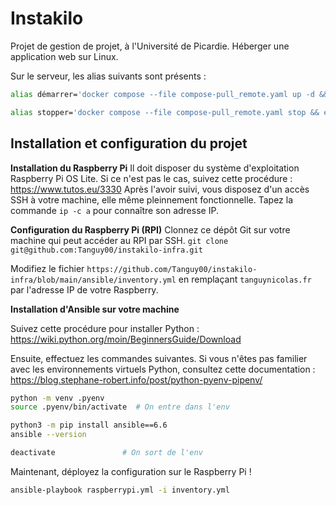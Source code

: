 # Instakilo
Projet de gestion de projet, à l'Université de Picardie. Héberger une application web sur Linux.

Sur le serveur, les alias suivants sont présents :
```bash
alias démarrer='docker compose --file compose-pull_remote.yaml up -d && echo -e "\n\n\e[32mLe serveur a bien démarré !!!\e[0m\n"'

alias stopper='docker compose --file compose-pull_remote.yaml stop && echo -e "\n\n\e[31mLe serveur est bien à l arrêt...\e[0m\n"'
```


## Installation et configuration du projet

**Installation du Raspberry Pi**
Il doit disposer du système d'exploitation Raspberry Pi OS Lite. Si ce n'est pas le cas, suivez cette procédure : https://www.tutos.eu/3330
Après l'avoir suivi, vous disposez d'un accès SSH à votre machine, elle même pleinnement fonctionnelle.
Tapez la commande `ip -c a` pour connaître son adresse IP.

**Configuration du Raspberry Pi (RPI)**
Clonnez ce dépôt Git sur votre machine qui peut accéder au RPI par SSH.
`git clone git@github.com:Tanguy00/instakilo-infra.git`

Modifiez le fichier `https://github.com/Tanguy00/instakilo-infra/blob/main/ansible/inventory.yml` en remplaçant `tanguynicolas.fr` par l'adresse IP de votre Raspberry.

**Installation d'Ansible sur votre machine**

Suivez cette procédure pour installer Python : https://wiki.python.org/moin/BeginnersGuide/Download

Ensuite, effectuez les commandes suivantes. Si vous n'êtes pas familier avec les environnements virtuels Python, consultez cette documentation : https://blog.stephane-robert.info/post/python-pyenv-pipenv/
```bash
python -m venv .pyenv
source .pyenv/bin/activate  # On entre dans l'env

python3 -m pip install ansible==6.6
ansible --version

deactivate               # On sort de l'env
```

Maintenant, déployez la configuration sur le Raspberry Pi !
```bash
ansible-playbook raspberrypi.yml -i inventory.yml
```
